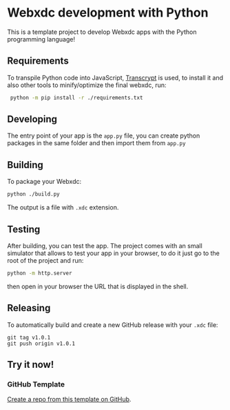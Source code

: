 # Webxdc development with Python

This is a template project to develop Webxdc apps with the Python programming language!

## Requirements

To transpile Python code into JavaScript, [Transcrypt](https://www.transcrypt.org/) is
used, to install it and also other tools to minify/optimize the final webxdc, run:

```sh
 python -m pip install -r ./requirements.txt
```

## Developing

The entry point of your app is the `app.py` file, you can create python packages
in the same folder and then import them from `app.py`

## Building

To package your Webxdc:

```sh
python ./build.py
```

The output is a file with `.xdc` extension.

## Testing

After building, you can test the app. The project comes with an
small simulator that allows to test your app in your browser, to do it
just go to the root of the project and run:

```sh
python -m http.server
```

then open in your browser the URL that is displayed in the shell.

## Releasing

To automatically build and create a new GitHub release with your `.xdc` file:

```
git tag v1.0.1
git push origin v1.0.1
```

## Try it now!

### GitHub Template

[Create a repo from this template on GitHub](https://github.com/webxdc/webxdc-python/generate).
